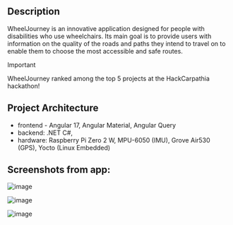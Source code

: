 ## Description
WheelJourney is an innovative application designed for people with disabilities who use wheelchairs. Its main goal is to provide users with information on the quality of the roads and paths they intend to travel on to enable them to choose the most accessible and safe routes.
> [!IMPORTANT]  
> WheelJourney ranked among the top 5 projects at the HackCarpathia hackathon!

## Project Architecture

- frontend - Angular 17, Angular Material, Angular Query
- backend: .NET C#,
- hardware: Raspberry Pi Zero 2 W, MPU-6050 (IMU), Grove Air530 (GPS), Yocto (Linux Embedded)

## Screenshots from app: 
![image](https://github.com/Galaktyczne-Bambiki/HackCarpathia/assets/33430525/155cd03d-33e4-44b0-92a3-22a7b8ec7d7a)

![image](https://github.com/Galaktyczne-Bambiki/HackCarpathia/assets/33430525/6f296b9e-b69d-4b57-adb8-bae8a68ebad2)

![image](https://github.com/Galaktyczne-Bambiki/HackCarpathia/assets/33430525/6ad1398a-72a9-4423-a38e-bab87672b860)


